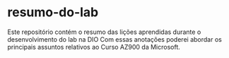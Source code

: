 # resumo-do-lab
Este repositório contém o resumo das lições aprendidas durante o desenvolvimento do lab na DIO
Com essas anotações poderei abordar os principais assuntos relativos ao Curso AZ900 da Microsoft.
